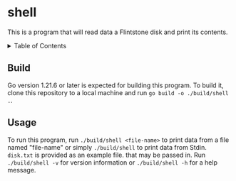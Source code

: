 # shell

This is a program that will read data a Flintstone disk and print its contents.

<details>
    <summary>Table of Contents</summary>

- [Build](#build)
- [Usage](#usage)
</details>

## Build

Go version 1.21.6 or later is expected for building this program. To build it, clone this repository to a local machine and run `go build -o ./build/shell .`.

## Usage

To run this program, run `./build/shell <file-name>` to print data from a file named "file-name" or simply `./build/shell` to print data from Stdin. `disk.txt` is provided as an example file. that may be passed in. Run `./build/shell -v` for version information or `./build/shell -h` for a help message.